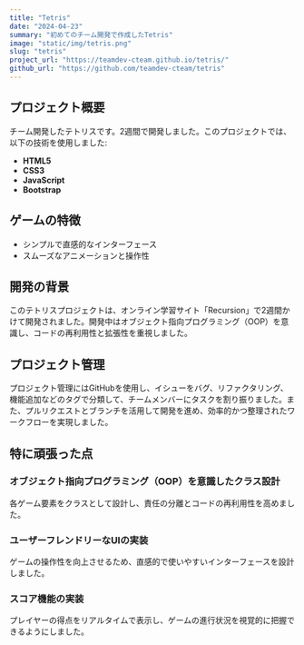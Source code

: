 ```yaml
---
title: "Tetris"
date: "2024-04-23"
summary: "初めてのチーム開発で作成したTetris"
image: "static/img/tetris.png"
slug: "tetris"
project_url: "https://teamdev-cteam.github.io/tetris/"
github_url: "https://github.com/teamdev-cteam/tetris"
---
```


## プロジェクト概要

チーム開発したテトリスです。2週間で開発しました。このプロジェクトでは、以下の技術を使用しました:

- **HTML5**
- **CSS3**
- **JavaScript**
- **Bootstrap**

## ゲームの特徴

- シンプルで直感的なインターフェース
- スムーズなアニメーションと操作性

## 開発の背景

このテトリスプロジェクトは、オンライン学習サイト「Recursion」で2週間かけて開発されました。開発中はオブジェクト指向プログラミング（OOP）を意識し、コードの再利用性と拡張性を重視しました。

## プロジェクト管理

プロジェクト管理にはGitHubを使用し、イシューをバグ、リファクタリング、機能追加などのタグで分類して、チームメンバーにタスクを割り振りました。また、プルリクエストとブランチを活用して開発を進め、効率的かつ整理されたワークフローを実現しました。

## 特に頑張った点

### オブジェクト指向プログラミング（OOP）を意識したクラス設計

各ゲーム要素をクラスとして設計し、責任の分離とコードの再利用性を高めました。

### ユーザーフレンドリーなUIの実装

ゲームの操作性を向上させるため、直感的で使いやすいインターフェースを設計しました。

### スコア機能の実装

プレイヤーの得点をリアルタイムで表示し、ゲームの進行状況を視覚的に把握できるようにしました。
